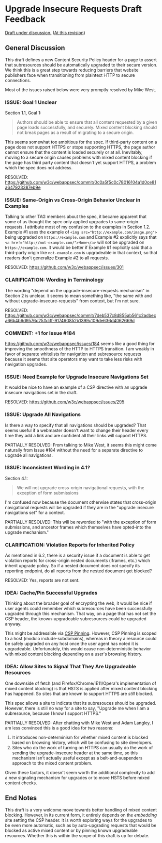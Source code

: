 # Upgrade Insecure Requests Draft Feedback

[Draft under discussion.](https://w3c.github.io/webappsec/specs/upgrade/) ([At this revision](https://github.com/w3c/webappsec/tree/f3ef3fb43394d57fa3ff9f93f22f3b057f7551be/specs/upgrade))

## General Discussion

This draft defines a new Content Security Policy header for a page to assert
that subresources should be automatically upgraded to their secure version. We
think this is a great step towards reducing barriers that website publishers
face when transitioning from plaintext HTTP to secure connections.

Most of the issues raised below were very promptly resolved by Mike West.

### ISSUE: Goal 1 Unclear

Section 1.1, Goal 1:

> Authors should be able to ensure that all content requested by a given page
> loads successfully, and securely. Mixed content blocking should not break
> pages as a result of migrating to a secure origin.

This seems somewhat too ambitious for the spec. If third-party content on
a page does not support HTTPS or stops supporting HTTPS, the page author cannot
ensure that the content is loaded securely or at all. Inevitably, moving to
a secure origin causes problems with mixed content blocking if the page has
third party content that doesn't yet support HTTPS, a problem which the spec
does not address.

RESOLVED:
https://github.com/w3c/webappsec/commit/0c0a5f5c0c78016104a1d0ce81a647923387eb9e

### ISSUE: Same-Origin vs Cross-Origin Behavior Unclear in Examples

Talking to other TAG members about the spec, it became apparent that some of us
thought the spec only applied upgrades to same-origin requests. I attribute
most of my confusion to the examples in Section 1.2. Example #1 uses the
example of `<img src="http://example.com/image.png">` being upgraded on
`https://example.com` and Example #2 explicitly says that `<a
href="http://not-example.com/">Home</a>` will *not* be upgraded on
`https://example.com`. It would be better if Example #1 explicitly said that
a third-party origin like `not-example.com` is upgradeable in that context, so
that readers don't generalize Example #2 to all requests.

RESOLVED: https://github.com/w3c/webappsec/issues/301

### CLARIFICATION: Wording in Terminology

The wording "depend on the upgrade-insecure-requests mechanism" in Section 2 is
unclear. It seems to mean something like, "the same with and without
upgrade-insecure-requests" from context, but I'm not sure.

RESOLVED:
https://github.com/w3c/webappsec/commit/7deb537c8d855ab561c2adbeca66b4b6d9576c25#diff-917460852b1399c109de636d4062669d

### COMMENT: +1 for Issue #184

https://github.com/w3c/webappsec/issues/184 seems like a good thing for
improving the smoothness of the HTTP to HTTPS transition. I am weakly in favor
of separate whitelists for navigation and subresource requests because it seems
that site operators may want to take less risks with navigation upgrades.

### ISSUE: Need Example for Upgrade Insecure Navigations Set

It would be nice to have an example of a CSP directive with an upgrade insecure
navigations set in the draft.

RESOLVED: https://github.com/w3c/webappsec/issues/295

### ISSUE: Upgrade All Navigations

Is there a way to specify that all navigations should be upgraded? That seems
useful if a webmaster doesn't want to change their header every time they add
a link and are confident all their links will support HTTPS.

PARTIALLY RESOLVED: From talking to Mike West, it seems this might come naturally from Issue #184 without the need for a separate directive to upgrade all navigations.

### ISSUE: Inconsistent Wording in 4.1?

Section 4.1:
> We will not upgrade cross-origin navigational requests, with the exception of
> form submissions

I'm confused now because the document otherwise states that cross-origin
navigational requests will be upgraded if they are in the "upgrade insecure
navigations set" for a context.

PARTIALLY RESOLVED: This will be reworded to "with the exception of form
submissions, and ancestor frames which themselves have opted-into the upgrade
mechanism."

### CLARIFICATION: Violation Reports for Inherited Policy

As mentioned in 6.2, there is a security issue if a document is able to get
violation reports for cross-origin nested documents (iframes, etc.) which
inherit upgrade policy. So if a nested document does not specify its reporting
endpoint, do all reports from the nested document get blocked?

RESOLVED: Yes, reports are not sent.

### IDEA: Cache/Pin Successful Upgrades

Thinking about the broader goal of encrypting the web, it would be nice if
user agents could remember which subresources have been successfully upgraded
through this mechanism. That way, on a page that has not set the CSP header,
the known-upgradeable subresources could be upgraded anyway.

This might be addressible via [CSP Pinning](http://w3c.github.io/webappsec/specs/csp-pinning/). However, CSP Pinning is scoped to a host (modulo include-subdomains), whereas in theory a resource could be safely upgraded on any host once the user agent has noted it is upgradeable. Unfortunately, this would cause non-deterministic behavior with mixed content blocking depending on a user's browsing history.

### IDEA: Allow Sites to Signal That They Are Upgradeable Resources

One downside of fetch (and FIrefox/Chrome/IE11/Opera's implementation of mixed content
blocking) is that HSTS is applied after mixed content blocking has happened. So
sites that are known to support HTTPS are *still* blocked.

This spec allows a site to indicate that its subresouces should be upgraded.
However, there is still no way for a site to say, "Upgrade me when I am
a subresource, because I know I support HTTPS."

PARTIALLY RESOLVED: After chatting with Mike West and Adam Langley, I am less
convinced this is a good idea for two reasons:

1. It introduces non-determinism for whether mixed content is blocked based on
   browsing history, which will be confusing to site developers.
2. Sites who do the work of turning on HTTPS can usually do the work of sending
   the upgrade-insecure header at the same time, so this mechanism isn't
   actually useful except as a belt-and-suspenders approach to the mixed
   content problem.

Given these factors, it doesn't seem worth the additional complexity to add
a new signaling mechanism for upgrades or to move HSTS before mixed content
checks.

## End Notes

This draft is a very welcome move towards better handling of mixed content
blocking. However, in its current form, it entirely depends on the *embedding*
site setting the CSP header. It is worth exploring ways for the upgrades to be
even more automatic, such as by auto-upgrading requests that would be blocked
as active mixed content or by pinning known upgradeable resources.
Whether this is within the scope of this draft is up for debate.

